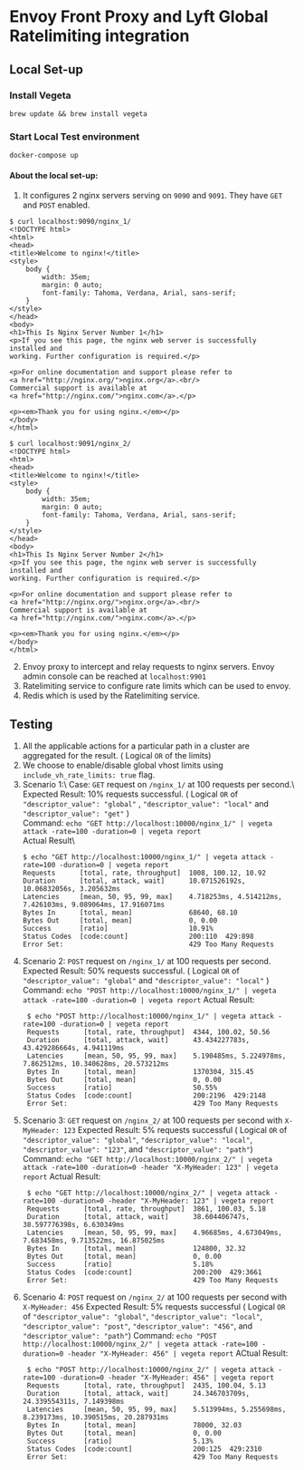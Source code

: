 # Envoy Front Proxy and Lyft Global Ratelimiting integration


## Local Set-up

### Install Vegeta
```
brew update && brew install vegeta
```

### Start Local Test environment

```
docker-compose up
```

#### About the local set-up:

1. It configures 2 nginx servers serving on `9090` and `9091`. They have `GET` and `POST` enabled. 
```
$ curl localhost:9090/nginx_1/
<!DOCTYPE html>
<html>
<head>
<title>Welcome to nginx!</title>
<style>
    body {
        width: 35em;
        margin: 0 auto;
        font-family: Tahoma, Verdana, Arial, sans-serif;
    }
</style>
</head>
<body>
<h1>This Is Nginx Server Number 1</h1>
<p>If you see this page, the nginx web server is successfully installed and
working. Further configuration is required.</p>

<p>For online documentation and support please refer to
<a href="http://nginx.org/">nginx.org</a>.<br/>
Commercial support is available at
<a href="http://nginx.com/">nginx.com</a>.</p>

<p><em>Thank you for using nginx.</em></p>
</body>
</html>

```
```
$ curl localhost:9091/nginx_2/
<!DOCTYPE html>
<html>
<head>
<title>Welcome to nginx!</title>
<style>
    body {
        width: 35em;
        margin: 0 auto;
        font-family: Tahoma, Verdana, Arial, sans-serif;
    }
</style>
</head>
<body>
<h1>This Is Nginx Server Number 2</h1>
<p>If you see this page, the nginx web server is successfully installed and
working. Further configuration is required.</p>

<p>For online documentation and support please refer to
<a href="http://nginx.org/">nginx.org</a>.<br/>
Commercial support is available at
<a href="http://nginx.com/">nginx.com</a>.</p>

<p><em>Thank you for using nginx.</em></p>
</body>
</html>

```

2. Envoy proxy to intercept and relay requests to nginx servers. Envoy admin console can be reached at `localhost:9901`
3. Ratelimiting service to configure rate limits which can be used to envoy. 
4. Redis which is used by the Ratelimiting service.


## Testing

1. All the applicable actions for a particular path in a cluster are aggregated for the result. ( Logical `OR` of the limits)
2. We choose to enable/disable global vhost limits using `include_vh_rate_limits: true` flag. 
3. Scenario 1:\ 
    Case: `GET` request on `/nginx_1/` at 100 requests per second.\ 
    Expected Result: 10% requests successful. ( Logical `OR` of `"descriptor_value": "global"` , `"descriptor_value": "local"`  and `"descriptor_value": "get"` )\
    Command: `echo "GET http://localhost:10000/nginx_1/" | vegeta attack -rate=100 -duration=0 | vegeta report`\
    Actual Result\
    ```
    $ echo "GET http://localhost:10000/nginx_1/" | vegeta attack -rate=100 -duration=0 | vegeta report
    Requests      [total, rate, throughput]  1008, 100.12, 10.92
    Duration      [total, attack, wait]      10.071526192s, 10.06832056s, 3.205632ms
    Latencies     [mean, 50, 95, 99, max]    4.718253ms, 4.514212ms, 7.426103ms, 9.089064ms, 17.916071ms
    Bytes In      [total, mean]              68640, 68.10
    Bytes Out     [total, mean]              0, 0.00
    Success       [ratio]                    10.91%
    Status Codes  [code:count]               200:110  429:898  
    Error Set:                               429 Too Many Requests

    ```
4. Scenario 2:  `POST` request on `/nginx_1/` at 100 requests per second. 
   Expected Result: 50% requests successful. ( Logical `OR` of `"descriptor_value": "global"` and `"descriptor_value": "local"` )
   Command: `echo "POST http://localhost:10000/nginx_1/" | vegeta attack -rate=100 -duration=0 | vegeta report`
   Actual Result: 
   ```
    $ echo "POST http://localhost:10000/nginx_1/" | vegeta attack -rate=100 -duration=0 | vegeta report
    Requests      [total, rate, throughput]  4344, 100.02, 50.56
    Duration      [total, attack, wait]      43.434227783s, 43.429286664s, 4.941119ms
    Latencies     [mean, 50, 95, 99, max]    5.190485ms, 5.224978ms, 7.862512ms, 10.340628ms, 20.573212ms
    Bytes In      [total, mean]              1370304, 315.45
    Bytes Out     [total, mean]              0, 0.00
    Success       [ratio]                    50.55%
    Status Codes  [code:count]               200:2196  429:2148  
    Error Set:                               429 Too Many Requests

   ```
5. Scenario 3: `GET` request on `/nginx_2/` at 100 requests per second with `X-MyHeader: 123`
   Expected Result: 5% requests successful ( Logical `OR` of `"descriptor_value": "global"`, `"descriptor_value": "local"`, `"descriptor_value": "123"`, and `"descriptor_value": "path"`)
   Command: `echo "GET http://localhost:10000/nginx_2/" | vegeta attack -rate=100 -duration=0 -header "X-MyHeader: 123" | vegeta report`
   Actual Result: 
   ```
    $ echo "GET http://localhost:10000/nginx_2/" | vegeta attack -rate=100 -duration=0 -header "X-MyHeader: 123" | vegeta report
    Requests      [total, rate, throughput]  3861, 100.03, 5.18
    Duration      [total, attack, wait]      38.604406747s, 38.597776398s, 6.630349ms
    Latencies     [mean, 50, 95, 99, max]    4.96685ms, 4.673049ms, 7.683458ms, 9.713522ms, 16.875025ms
    Bytes In      [total, mean]              124800, 32.32
    Bytes Out     [total, mean]              0, 0.00
    Success       [ratio]                    5.18%
    Status Codes  [code:count]               200:200  429:3661  
    Error Set:                               429 Too Many Requests  
   ```
6. Scenario 4: `POST` request on `/nginx_2/` at 100 requests per second with `X-MyHeader: 456`
   Expected Result: 5% requests successful ( Logical `OR` of `"descriptor_value": "global"`, `"descriptor_value": "local"`, `"descriptor_value": "post"`, `"descriptor_value": "456"`, and `"descriptor_value": "path"`)
   Command: `echo "POST http://localhost:10000/nginx_2/" | vegeta attack -rate=100 -duration=0 -header "X-MyHeader: 456" | vegeta report`
   ACtual Result: 
   ```
    $ echo "POST http://localhost:10000/nginx_2/" | vegeta attack -rate=100 -duration=0 -header "X-MyHeader: 456" | vegeta report
    Requests      [total, rate, throughput]  2435, 100.04, 5.13
    Duration      [total, attack, wait]      24.346703709s, 24.339554311s, 7.149398ms
    Latencies     [mean, 50, 95, 99, max]    5.513994ms, 5.255698ms, 8.239173ms, 10.390515ms, 20.287931ms
    Bytes In      [total, mean]              78000, 32.03
    Bytes Out     [total, mean]              0, 0.00
    Success       [ratio]                    5.13%
    Status Codes  [code:count]               200:125  429:2310  
    Error Set:                               429 Too Many Requests

   ```
